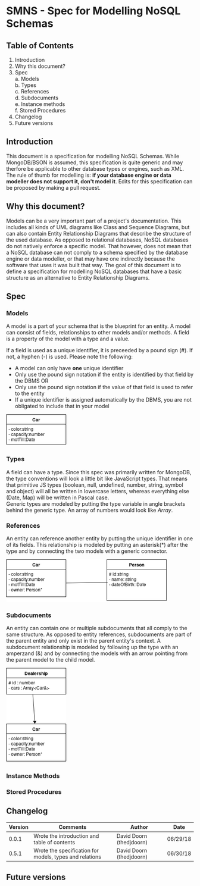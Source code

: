# SMNS - Spec for Modelling NoSQL Schemas

## Table of Contents
  1. Introduction
  2. Why this document?
  3. Spec  
    a. Models  
    b. Types  
    c. References  
    d. Subdocuments  
    e. Instance methods  
    f. Stored Procedures  
  4. Changelog
  5. Future versions

## Introduction
This document is a specification for modelling NoSQL Schemas. While MongoDB/BSON is assumed, this specification is quite generic and may therfore be applicable to other database types or engines, such as XML. The rule of thumb for modelling is: **if your database engine or data modeller does not support it, don't model it**. Edits for this specification can be proposed by making a pull request.

## Why this document?
Models can be a very important part of a project's documentation. This includes all kinds of UML diagrams like Class and Sequence Diagrams, but can also contain Entity Relationship Diagrams that describe the structure of the used database. As opposed to relational databases, NoSQL databases do not natively enforce a specific model. That however, does not mean that a NoSQL database can not comply to a schema specified by the database engine or data modeller, or that may have one indirectly because the software that uses it was built that way. The goal of this document is to define a specification for modelling NoSQL databases that have a basic structure as an alternative to Entity Relationship Diagrams.

## Spec

### Models
A model is a part of your schema that is the blueprint for an entity. A model can consist of fields, relationships to other models and/or methods. A field is a property of the model with a type and a value. 

If a field is used as a unique identifier, it is preceeded by a pound sign (#). If not, a hyphen (-) is used. Please note the following:
* A model can only have **one** unique identifier
* Only use the pound sign notation if the entity is identified by that field by the DBMS OR
* Only use the pound sign notation if the value of that field is used to refer to the entity
* If a unique identifier is assigned automatically by the DBMS, you are not obligated to include that in your model

![An example of a model describing a Car](https://raw.githubusercontent.com/thedjdoorn/smns/master/car-Model.png)

### Types
A field can have a type. Since this spec was primarily written for MongoDB, the type conventions will look a little bit like JavaScript types. That means that primitive JS types (boolean, null, undefined, number, string, symbol and object) will all be written in lowercase letters, whereas everything else (Date, Map) will be written in Pascal case.  
Generic types are modeled by putting the type variable in angle brackets behind the generic type. An array of numbers would look like *Array<number>*.

### References
An entity can reference another entity by putting the unique identifier in one of its fields. This relationship is modeled by putting an asterisk(\*) after the type and by connecting the two models with a generic connector.

![The car has an owner of type Person, the owner field contains the id of the corresponding Person](https://raw.githubusercontent.com/thedjdoorn/smns/master/car-person-relationship.png)

### Subdocuments
An entity can contain one or multiple subdocuments that all comply to the same structure. As opposed to entity references, subdocuments are part of the parent entity and only exist in the parent entity's context. A subdocument relationship is modeled by following up the type with an amperzand (&) and by connecting the models with an arrow pointing from the parent model to the child model.

![A dealership has an array of cars that only exist in the context of the dealership](https://raw.githubusercontent.com/thedjdoorn/smns/master/subdocument-relationship.png)

### Instance Methods
### Stored Procedures

## Changelog
|Version|Comments|Author|Date|
|-------|--------|------|----|
|0.0.1|Wrote the introduction and table of contents|David Doorn (thedjdoorn)|06/29/18|
|0.5.1|Wrote the specification for models, types and relations| David Doorn (thedjdoorn)|06/30/18|

## Future versions
